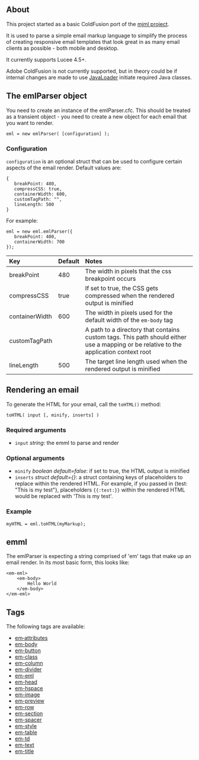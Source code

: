 ## About

This project started as a basic ColdFusion port of the [mjml project](https://mjml.io/).

It is used to parse a simple email markup language to simplify the process of creating responsive email templates that look great in as many email clients as possible - both mobile and desktop.

It currently supports Lucee 4.5+.

Adobe ColdFusion is not currently supported, but in theory could be if internal changes are made to use [JavaLoader](https://github.com/markmandel/JavaLoader) initiate required Java classes.

## The emlParser object
You need to create an instance of the emlParser.cfc. This should be treated as a transient object - you need to create a new object for each email that you want to render.

`eml = new emlParser( [configuration] );`

### Configuration
`configuration` is an optional struct that can be used to configure certain aspects of the email render. Default values are:

```
{
   breakPoint: 480,
   compressCSS: true,
   containerWidth: 600,
   customTagPath: "",
   lineLength: 500
}
```

For example:
```
eml = new eml.emlParser({
   breakPoint: 400,
   containerWidth: 700
});
```

| Key | Default | Notes |
| :-------- | :------ | :---- |
| breakPoint | 480 | The width in pixels that the css breakpoint occurs |
| compressCSS | true | If set to true, the CSS gets compressed when the rendered output is minified |
| containerWidth| 600 |  The width in pixels used for the default width of the `em-body` tag |
| customTagPath|  | A path to a directory that contains custom tags. This path should either use a mapping or be relative to the application context root |
| lineLength| 500 | The target line length used when the rendered output is minified |


## Rendering an email
To generate the HTML for your email, call the `toHTML()` method:

`toHTML( input [, minify, inserts] )`

### Required arguments
* `input` _string_: the emml to parse and render

### Optional arguments
* `minify` _boolean default=false_: if set to true, the HTML output is minified
* `inserts` _struct default={}_: a struct containing keys of placeholders to replace within the rendered HTML. For example, if you passed in {test: "This is my test"}, placeholders `{{:test:}}` within the rendered HTML would be replaced with 'This is my test'.

### Example
`myHTML = eml.toHTML(myMarkup);`

## emml
The emlParser is expecting a string comprised of 'em' tags that make up an email render. In its most basic form, this looks like:

```
<em-eml>
	<em-body>
		Hello World
	</em-body>
</em-eml>
```




## Tags
The following tags are available:

* [em‐attributes](https://github.com/cubiclabs/emml/wiki/em‐attributes)
* [em-body](https://github.com/cubiclabs/emml/wiki/em‐body)
* [em-button](https://github.com/cubiclabs/emml/wiki/em‐button)
* [em-class](https://github.com/cubiclabs/emml/wiki/em‐class)
* [em-column](https://github.com/cubiclabs/emml/wiki/em‐column)
* [em-divider](https://github.com/cubiclabs/emml/wiki/em‐divider)
* [em-eml](https://github.com/cubiclabs/emml/wiki/em‐eml)
* [em-head](https://github.com/cubiclabs/emml/wiki/em‐head)
* [em-hspace](https://github.com/cubiclabs/emml/wiki/em‐hspace)
* [em-image](https://github.com/cubiclabs/emml/wiki/em‐image)
* [em-preview](https://github.com/cubiclabs/emml/wiki/em‐preview)
* [em-row](https://github.com/cubiclabs/emml/wiki/em‐row)
* [em-section](https://github.com/cubiclabs/emml/wiki/em‐section)
* [em-spacer](https://github.com/cubiclabs/emml/wiki/em‐spacer)
* [em-style](https://github.com/cubiclabs/emml/wiki/em‐style)
* [em-table](https://github.com/cubiclabs/emml/wiki/em‐table)
* [em-td](https://github.com/cubiclabs/emml/wiki/em‐td)
* [em-text](https://github.com/cubiclabs/emml/wiki/em‐text)
* [em-title](https://github.com/cubiclabs/emml/wiki/em‐title)

